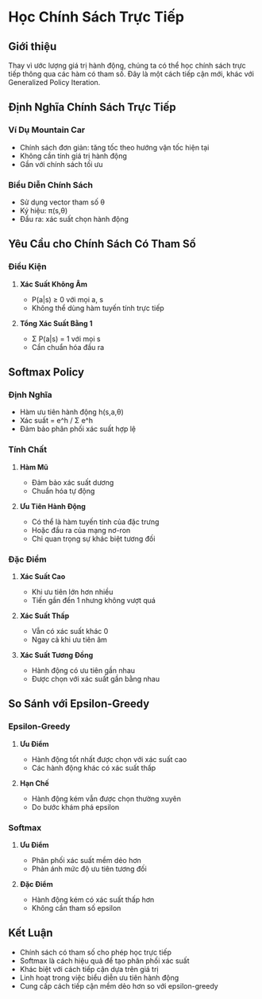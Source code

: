 # Học Chính Sách Trực Tiếp

## Giới thiệu
Thay vì ước lượng giá trị hành động, chúng ta có thể học chính sách trực tiếp thông qua các hàm có tham số. Đây là một cách tiếp cận mới, khác với Generalized Policy Iteration.

## Định Nghĩa Chính Sách Trực Tiếp

### Ví Dụ Mountain Car
- Chính sách đơn giản: tăng tốc theo hướng vận tốc hiện tại
- Không cần tính giá trị hành động
- Gần với chính sách tối ưu

### Biểu Diễn Chính Sách
- Sử dụng vector tham số θ
- Ký hiệu: π(s,θ)
- Đầu ra: xác suất chọn hành động

## Yêu Cầu cho Chính Sách Có Tham Số

### Điều Kiện
1. **Xác Suất Không Âm**
   - P(a|s) ≥ 0 với mọi a, s
   - Không thể dùng hàm tuyến tính trực tiếp

2. **Tổng Xác Suất Bằng 1**
   - Σ P(a|s) = 1 với mọi s
   - Cần chuẩn hóa đầu ra

## Softmax Policy

### Định Nghĩa
- Hàm ưu tiên hành động h(s,a,θ)
- Xác suất = e^h / Σ e^h
- Đảm bảo phân phối xác suất hợp lệ

### Tính Chất
1. **Hàm Mũ**
   - Đảm bảo xác suất dương
   - Chuẩn hóa tự động

2. **Ưu Tiên Hành Động**
   - Có thể là hàm tuyến tính của đặc trưng
   - Hoặc đầu ra của mạng nơ-ron
   - Chỉ quan trọng sự khác biệt tương đối

### Đặc Điểm
1. **Xác Suất Cao**
   - Khi ưu tiên lớn hơn nhiều
   - Tiến gần đến 1 nhưng không vượt quá

2. **Xác Suất Thấp**
   - Vẫn có xác suất khác 0
   - Ngay cả khi ưu tiên âm

3. **Xác Suất Tương Đồng**
   - Hành động có ưu tiên gần nhau
   - Được chọn với xác suất gần bằng nhau

## So Sánh với Epsilon-Greedy

### Epsilon-Greedy
1. **Ưu Điểm**
   - Hành động tốt nhất được chọn với xác suất cao
   - Các hành động khác có xác suất thấp

2. **Hạn Chế**
   - Hành động kém vẫn được chọn thường xuyên
   - Do bước khám phá epsilon

### Softmax
1. **Ưu Điểm**
   - Phân phối xác suất mềm dẻo hơn
   - Phản ánh mức độ ưu tiên tương đối

2. **Đặc Điểm**
   - Hành động kém có xác suất thấp hơn
   - Không cần tham số epsilon

## Kết Luận
- Chính sách có tham số cho phép học trực tiếp
- Softmax là cách hiệu quả để tạo phân phối xác suất
- Khác biệt với cách tiếp cận dựa trên giá trị
- Linh hoạt trong việc biểu diễn ưu tiên hành động
- Cung cấp cách tiếp cận mềm dẻo hơn so với epsilon-greedy
